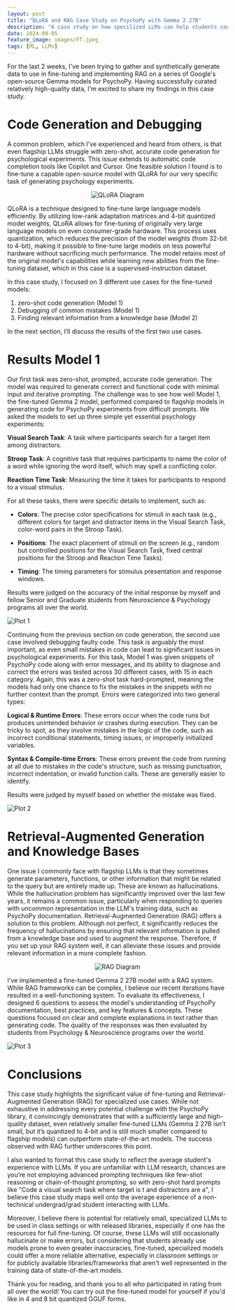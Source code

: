 ```yaml
---
layout: post
title: "QLoRA and RAG Case Study on PsychoPy with Gemma 2 27B"
description: "A case study on how specilized LLMs can help students code"
date: 2024-09-05
feature_image: images/FT.jpeg
tags: [ML, LLMs]
---
```

For the last 2 weeks, I've been trying to gather and synthetically generate data to use in fine-tuning and implementing RAG on a series of Google's open-source Gemma models for PsychoPy. Having successfully curated relatively high-quality data, I'm excited to share my findings in this case study.

# Code Generation and Debugging

A common problem, which I’ve experienced and heard from others, is that even flagship LLMs struggle with zero-shot, accurate code generation for psychological experiments. This issue extends to automatic code completion tools like Copilot and Cursor. One feasible solution I found is to fine-tune a capable open-source model with QLoRA for our very specific task of generating psychology experiments.

<div style="text-align: center;">
  <img src="images/qlora.jpeg" alt="QLoRA Diagram">
</div>

QLoRA is a technique designed to fine-tune large language models efficiently. By utilizing low-rank adaptation matrices and 4-bit quantized model weights, QLoRA allows for fine-tuning of originally very large language models on even consumer-grade hardware. This process uses quantization, which reduces the precision of the model weights (from 32-bit to 4-bit), making it possible to fine-tune large models on less powerful hardware without sacrificing much performance. The model retains most of the original model's capabilities while learning new abilities from the fine-tuning dataset, which in this case is a supervised-instruction dataset.

In this case study, I focused on 3 different use cases for the fine-tuned models:
1. zero-shot code generation (Model 1)
2. Debugging of common mistakes (Model 1)
3. Finding relevant information from a knowledge base (Model 2)

In the next section, I’ll discuss the results of the first two use cases.

# Results Model 1

Our first task was zero-shot, prompted, accurate code generation. The model was required to generate correct and functional code with minimal input and iterative prompting. The challenge was to see how well Model 1, the fine-tuned Gemma 2 model, performed compared to flagship models in generating code for PsychoPy experiments from difficult prompts. We asked the models to set up three simple yet essential psychology experiments:

**Visual Search Task**: A task where participants search for a target item among distractors.

**Stroop Task**: A cognitive task that requires participants to name the color of a word while ignoring the word itself, which may spell a conflicting color.

**Reaction Time Task**: Measuring the time it takes for participants to respond to a visual stimulus.

For all these tasks, there were specific details to implement, such as:

- **Colors**: The precise color specifications for stimuli in each task (e.g., different colors for target and distractor items in the Visual Search Task, color-word pairs in the Stroop Task). 

- **Positions**: The exact placement of stimuli on the screen (e.g., random but controlled positions for the Visual Search Task, fixed central positions for the Stroop and Reaction Time Tasks).

- **Timing**: The timing parameters for stimulus presentation and response windows.

Results were judged on the accuracy of the initial response by myself and fellow Senior and Graduate students from Neuroscience & Psychology programs all over the world.

<img class="zoomable-plot-image" src="images/plot1.png" alt="Plot 1">

Continuing from the previous section on code generation, the second use case involved debugging faulty code. This task is arguably the most important, as even small mistakes in code can lead to significant issues in psychological experiments. For this task, Model 1 was given snippets of PsychoPy code along with error messages, and its ability to diagnose and correct the errors was tested across 30 different cases, with 15 in each category. Again, this was a zero-shot task hard-prompted, meaning the models had only one chance to fix the mistakes in the snippets with no further context than the prompt. Errors were categorized into two general types:

**Logical & Runtime Errors**: These errors occur when the code runs but produces unintended behavior or crashes during execution. They can be tricky to spot, as they involve mistakes in the logic of the code, such as incorrect conditional statements, timing issues, or improperly initialized variables.

**Syntax & Compile-time Errors**: These errors prevent the code from running at all due to mistakes in the code's structure, such as missing punctuation, incorrect indentation, or invalid function calls. These are generally easier to identify.

Results were judged by myself based on whether the mistake was fixed.

<img class="zoomable-plot-image" src="images/plot2.png" alt="Plot 2">

# Retrieval-Augmented Generation and Knowledge Bases

One issue I commonly face with flagship LLMs is that they sometimes generate parameters, functions, or other information that might be related to the query but are entirely made up. These are known as hallucinations. While the hallucination problem has significantly improved over the last few years, it remains a common issue, particularly when responding to queries with uncommon representation in the LLM's training data, such as PsychoPy documentation. Retrieval-Augmented Generation (RAG) offers a solution to this problem. Although not perfect, it significantly reduces the frequency of hallucinations by ensuring that relevant information is pulled from a knowledge base and used to augment the response. Therefore, if you set up your RAG system well, it can alleviate these issues and provide relevant information in a more complete fashion.

<div style="text-align: center;">
  <img src="images/rag.png" alt="RAG Diagram">
</div>

I've implemented a fine-tuned Gemma 2 27B model with a RAG system. While RAG frameworks can be complex, I believe our recent iterations have resulted in a well-functioning system. To evaluate its effectiveness, I designed 6 questions to assess the model's understanding of PsychoPy documentation, best practices, and key features & concepts. These questions focused on clear and complete explanations in text rather than generating code. The quality of the responses was then evaluated by students from Psychology & Neuroscience programs over the world.

<img class="zoomable-plot-image" src="images/plot3.png" alt="Plot 3">

# Conclusions

This case study highlights the significant value of fine-tuning and Retrieval-Augmented Generation (RAG) for specialized use cases. While not exhaustive in addressing every potential challenge with the PsychoPy library, it convincingly demonstrates that with a sufficiently large and high-quality dataset, even relatively smaller fine-tuned LLMs (Gemma 2 27B isn't small, but it’s quantized to 4-bit and is still much smaller compared to flagship models) can outperform state-of-the-art models. The success observed with RAG further underscores this point.

I also wanted to format this case study to reflect the average student's experience with LLMs. If you are unfamiliar with LLM research, chances are you’re not employing advanced prompting techniques like few-shot reasoning or chain-of-thought prompting, so with zero-shot hard prompts like "Code a visual search task where target is t and distractors are a", I believe this case study maps well onto the average experience of a non-technical undergrad/grad student interacting with LLMs.

Moreover, I believe there is potential for relatively small, specialized LLMs to be used in class settings or with released libraries, especially if one has the resources for full fine-tuning. Of course, these LLMs will still occasionally hallucinate or make errors, but considering that students already use models prone to even greater inaccuracies, fine-tuned, specialized models could offer a more reliable alternative, especially in classroom settings or for publicly available libraries/frameworks that aren't well represented in the training data of state-of-the-art models.

Thank you for reading, and thank you to all who participated in rating from all over the world! You can try out the fine-tuned model for yourself if you'd like in 4 and 8 bit quantized GGUF forms.

